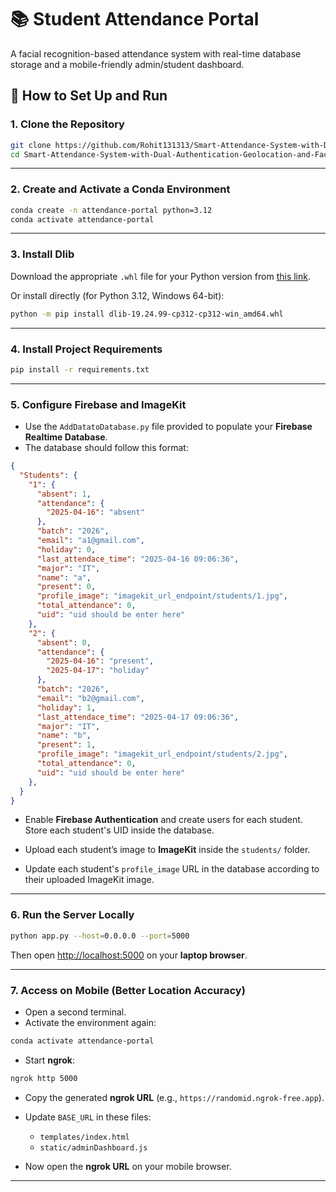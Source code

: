 # 📚 Student Attendance Portal

A facial recognition-based attendance system with real-time database storage and a mobile-friendly admin/student dashboard.


## 🚀 How to Set Up and Run

### 1. Clone the Repository
```bash
git clone https://github.com/Rohit131313/Smart-Attendance-System-with-Dual-Authentication-Geolocation-and-Face-Recognition.git
cd Smart-Attendance-System-with-Dual-Authentication-Geolocation-and-Face-Recognition
```

---

### 2. Create and Activate a Conda Environment
```bash
conda create -n attendance-portal python=3.12
conda activate attendance-portal
```

---

### 3. Install Dlib
Download the appropriate `.whl` file for your Python version from [this link](https://github.com/z-mahmud22/Dlib_Windows_Python3.x).

Or install directly (for Python 3.12, Windows 64-bit):
```bash
python -m pip install dlib-19.24.99-cp312-cp312-win_amd64.whl
```

---

### 4. Install Project Requirements
```bash
pip install -r requirements.txt
```

---

### 5. Configure Firebase and ImageKit

- Use the `AddDatatoDatabase.py` file provided to populate your **Firebase Realtime Database**.
- The database should follow this format:

```json
{
  "Students": {
    "1": {
      "absent": 1,
      "attendance": {
        "2025-04-16": "absent"
      },
      "batch": "2026",
      "email": "a1@gmail.com",
      "holiday": 0,
      "last_attendace_time": "2025-04-16 09:06:36",
      "major": "IT",
      "name": "a",
      "present": 0,
      "profile_image": "imagekit_url_endpoint/students/1.jpg",
      "total_attendance": 0,
      "uid": "uid should be enter here"
    },
    "2": {
      "absent": 0,
      "attendance": {
        "2025-04-16": "present",
        "2025-04-17": "holiday"
      },
      "batch": "2026",
      "email": "b2@gmail.com",
      "holiday": 1,
      "last_attendace_time": "2025-04-17 09:06:36",
      "major": "IT",
      "name": "b",
      "present": 1,
      "profile_image": "imagekit_url_endpoint/students/2.jpg",
      "total_attendance": 0,
      "uid": "uid should be enter here"
    },
  }
}
```

- Enable **Firebase Authentication** and create users for each student. Store each student's UID inside the database.

- Upload each student’s image to **ImageKit** inside the `students/` folder.

- Update each student's `profile_image` URL in the database according to their uploaded ImageKit image.

---

### 6. Run the Server Locally
```bash
python app.py --host=0.0.0.0 --port=5000
```
Then open [http://localhost:5000](http://localhost:5000) on your **laptop browser**.

---

### 7. Access on Mobile (Better Location Accuracy)

- Open a second terminal.
- Activate the environment again:

```bash
conda activate attendance-portal
```

- Start **ngrok**:

```bash
ngrok http 5000
```

- Copy the generated **ngrok URL** (e.g., `https://randomid.ngrok-free.app`).

- Update `BASE_URL` in these files:
  - `templates/index.html`
  - `static/adminDashboard.js`

- Now open the **ngrok URL** on your mobile browser.

---
